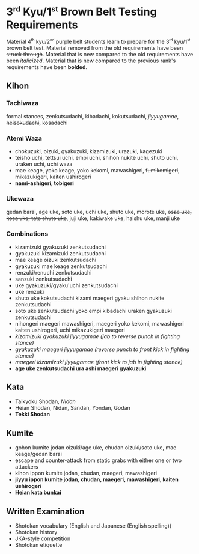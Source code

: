 <!-- markdownlint-disable no-inline-html -->
# 3<sup><small>rd</small></sup> Kyu/1<sup><small>st</small></sup> Brown Belt Testing Requirements

Material 4<sup><small>th</small></sup> kyu/2<sup><small>nd</small></sup> purple belt students learn to prepare for
the 3<sup><small>rd</small></sup> kyu/1<sup><small>st</small></sup> brown belt test.
Material removed from the old requirements have been ~~struck through~~.
Material that is new compared to the old requirements have been *italicized*.
Material that is new compared to the previous rank's requirements have been **bolded**.

## Kihon

### Tachiwaza

formal stances, zenkutsudachi, kibadachi, kokutsudachi, *jiyyugamae*, ~~heisokudachi~~, kosadachi

### Atemi Waza

* chokuzuki, oizuki, gyakuzuki, kizamizuki, urazuki, kagezuki
* teisho uchi, tettsui uchi, empi uchi, shihon nukite uchi, shuto uchi, uraken uchi, uchi waza
* mae keage, yoko keage, yoko kekomi, mawashigeri, ~~fumikomigeri~~, mikazukigeri, kaiten ushirogeri
* **nami-ashigeri, tobigeri**

### Ukewaza

gedan barai, age uke, soto uke, uchi uke, shuto uke, morote uke, ~~osae uke, kosa uke, tate shuto uke~~, juji uke, kakiwake uke, haishu uke, manji uke

### Combinations

* kizamizuki gyakuzuki zenkutsudachi
* gyakuzuki kizamizuki zenkutsudachi
* mae keage oizuki zenkutsudachi
* gyakuzuki mae keage zenkutsudachi
* renzuki/renuchi zenkutsudachi
* sanzuki zenkutsudachi
* uke gyakuzuki/gyaku'uchi zenkutsudachi
* uke renzuki
* shuto uke kokutsudachi kizami maegeri gyaku shihon nukite zenkutsudachi
* soto uke zenkutsudachi yoko empi kibadachi uraken gyakuzuki zenkutsudachi
* nihongeri maegeri mawashigeri, maegeri yoko kekomi, mawashigeri kaiten ushirogeri, uchi mikazukigeri maegeri
* *kizamizuki gyakuzuki jiyyugamae (jab to reverse punch in fighting stance)*
* *gyakuzuki maegeri jiyyugamae (reverse punch to front kick in fighting stance)*
* *maegeri kizamizuki jiyyugamae (front kick to jab in fighting stance)*
* **age uke zenkutsudachi ura ashi maegeri gyakuzuki**

## Kata

* Taikyoku Shodan, *Nidan*
* Heian Shodan, Nidan, Sandan, Yondan, Godan
* **Tekki Shodan**

## Kumite

* gohon kumite jodan oizuki/age uke, chudan oizuki/soto uke, mae keage/gedan barai
* escape and counter-attack from static grabs with either one or two attackers
* kihon ippon kumite jodan, chudan, maegeri, mawashigeri
* **jiyyu ippon kumite jodan, chudan, maegeri, mawashigeri, kaiten ushirogeri**
* **Heian kata bunkai**

## Written Examination

* Shotokan vocabulary (English and Japanese (English spelling))
* Shotokan history
* JKA-style competition
* Shotokan etiquette
